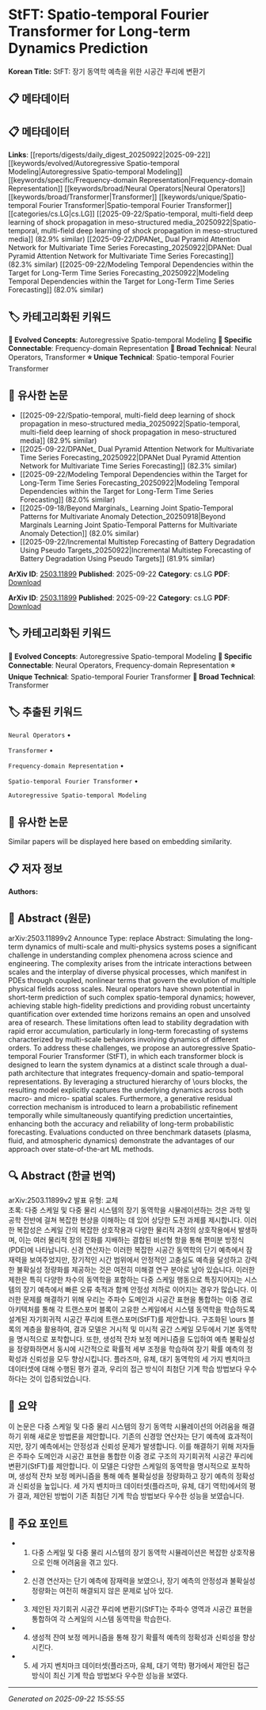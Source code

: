 # StFT: Spatio-temporal Fourier Transformer for Long-term Dynamics Prediction

**Korean Title:** StFT: 장기 동역학 예측을 위한 시공간 푸리에 변환기

## 📋 메타데이터

## 📋 메타데이터

**Links**: [[reports/digests/daily_digest_20250922|2025-09-22]] [[keywords/evolved/Autoregressive Spatio-temporal Modeling|Autoregressive Spatio-temporal Modeling]] [[keywords/specific/Frequency-domain Representation|Frequency-domain Representation]] [[keywords/broad/Neural Operators|Neural Operators]] [[keywords/broad/Transformer|Transformer]] [[keywords/unique/Spatio-temporal Fourier Transformer|Spatio-temporal Fourier Transformer]] [[categories/cs.LG|cs.LG]] [[2025-09-22/Spatio-temporal, multi-field deep learning of shock propagation in meso-structured media_20250922|Spatio-temporal, multi-field deep learning of shock propagation in meso-structured media]] (82.9% similar) [[2025-09-22/DPANet_ Dual Pyramid Attention Network for Multivariate Time Series Forecasting_20250922|DPANet: Dual Pyramid Attention Network for Multivariate Time Series Forecasting]] (82.3% similar) [[2025-09-22/Modeling Temporal Dependencies within the Target for Long-Term Time Series Forecasting_20250922|Modeling Temporal Dependencies within the Target for Long-Term Time Series Forecasting]] (82.0% similar)

## 🏷️ 카테고리화된 키워드
**🚀 Evolved Concepts**: Autoregressive Spatio-temporal Modeling
**🔗 Specific Connectable**: Frequency-domain Representation
**🔬 Broad Technical**: Neural Operators, Transformer
**⭐ Unique Technical**: Spatio-temporal Fourier Transformer
## 🔗 유사한 논문
- [[2025-09-22/Spatio-temporal, multi-field deep learning of shock propagation in meso-structured media_20250922|Spatio-temporal, multi-field deep learning of shock propagation in meso-structured media]] (82.9% similar)
- [[2025-09-22/DPANet_ Dual Pyramid Attention Network for Multivariate Time Series Forecasting_20250922|DPANet Dual Pyramid Attention Network for Multivariate Time Series Forecasting]] (82.3% similar)
- [[2025-09-22/Modeling Temporal Dependencies within the Target for Long-Term Time Series Forecasting_20250922|Modeling Temporal Dependencies within the Target for Long-Term Time Series Forecasting]] (82.0% similar)
- [[2025-09-18/Beyond Marginals_ Learning Joint Spatio-Temporal Patterns for Multivariate Anomaly Detection_20250918|Beyond Marginals Learning Joint Spatio-Temporal Patterns for Multivariate Anomaly Detection]] (82.0% similar)
- [[2025-09-22/Incremental Multistep Forecasting of Battery Degradation Using Pseudo Targets_20250922|Incremental Multistep Forecasting of Battery Degradation Using Pseudo Targets]] (81.9% similar)


**ArXiv ID**: [2503.11899](https://arxiv.org/abs/2503.11899)
**Published**: 2025-09-22
**Category**: cs.LG
**PDF**: [Download](https://arxiv.org/pdf/2503.11899.pdf)


**ArXiv ID**: [2503.11899](https://arxiv.org/abs/2503.11899)
**Published**: 2025-09-22
**Category**: cs.LG
**PDF**: [Download](https://arxiv.org/pdf/2503.11899.pdf)

## 🏷️ 카테고리화된 키워드
**🚀 Evolved Concepts**: Autoregressive Spatio-temporal Modeling
**🔗 Specific Connectable**: Neural Operators, Frequency-domain Representation
**⭐ Unique Technical**: Spatio-temporal Fourier Transformer
**🔬 Broad Technical**: Transformer

## 🏷️ 추출된 키워드



`Neural Operators` • 

`Transformer` • 

`Frequency-domain Representation` • 

`Spatio-temporal Fourier Transformer` • 

`Autoregressive Spatio-temporal Modeling`



## 🔗 유사한 논문

Similar papers will be displayed here based on embedding similarity.

## 📋 저자 정보

**Authors:** 

## 📄 Abstract (원문)

arXiv:2503.11899v2 Announce Type: replace 
Abstract: Simulating the long-term dynamics of multi-scale and multi-physics systems poses a significant challenge in understanding complex phenomena across science and engineering. The complexity arises from the intricate interactions between scales and the interplay of diverse physical processes, which manifest in PDEs through coupled, nonlinear terms that govern the evolution of multiple physical fields across scales. Neural operators have shown potential in short-term prediction of such complex spatio-temporal dynamics; however, achieving stable high-fidelity predictions and providing robust uncertainty quantification over extended time horizons remains an open and unsolved area of research. These limitations often lead to stability degradation with rapid error accumulation, particularly in long-term forecasting of systems characterized by multi-scale behaviors involving dynamics of different orders. To address these challenges, we propose an autoregressive Spatio-temporal Fourier Transformer (StFT), in which each transformer block is designed to learn the system dynamics at a distinct scale through a dual-path architecture that integrates frequency-domain and spatio-temporal representations. By leveraging a structured hierarchy of \ours blocks, the resulting model explicitly captures the underlying dynamics across both macro- and micro- spatial scales. Furthermore, a generative residual correction mechanism is introduced to learn a probabilistic refinement temporally while simultaneously quantifying prediction uncertainties, enhancing both the accuracy and reliability of long-term probabilistic forecasting. Evaluations conducted on three benchmark datasets (plasma, fluid, and atmospheric dynamics) demonstrate the advantages of our approach over state-of-the-art ML methods.

## 🔍 Abstract (한글 번역)

arXiv:2503.11899v2 발표 유형: 교체  
초록: 다중 스케일 및 다중 물리 시스템의 장기 동역학을 시뮬레이션하는 것은 과학 및 공학 전반에 걸쳐 복잡한 현상을 이해하는 데 있어 상당한 도전 과제를 제시합니다. 이러한 복잡성은 스케일 간의 복잡한 상호작용과 다양한 물리적 과정의 상호작용에서 발생하며, 이는 여러 물리적 장의 진화를 지배하는 결합된 비선형 항을 통해 편미분 방정식(PDE)에 나타납니다. 신경 연산자는 이러한 복잡한 시공간 동역학의 단기 예측에서 잠재력을 보여주었지만, 장기적인 시간 범위에서 안정적인 고충실도 예측을 달성하고 강력한 불확실성 정량화를 제공하는 것은 여전히 미해결 연구 분야로 남아 있습니다. 이러한 제한은 특히 다양한 차수의 동역학을 포함하는 다중 스케일 행동으로 특징지어지는 시스템의 장기 예측에서 빠른 오류 축적과 함께 안정성 저하로 이어지는 경우가 많습니다. 이러한 문제를 해결하기 위해 우리는 주파수 도메인과 시공간 표현을 통합하는 이중 경로 아키텍처를 통해 각 트랜스포머 블록이 고유한 스케일에서 시스템 동역학을 학습하도록 설계된 자기회귀적 시공간 푸리에 트랜스포머(StFT)를 제안합니다. 구조화된 \ours 블록의 계층을 활용하여, 결과 모델은 거시적 및 미시적 공간 스케일 모두에서 기본 동역학을 명시적으로 포착합니다. 또한, 생성적 잔차 보정 메커니즘을 도입하여 예측 불확실성을 정량화하면서 동시에 시간적으로 확률적 세부 조정을 학습하여 장기 확률 예측의 정확성과 신뢰성을 모두 향상시킵니다. 플라즈마, 유체, 대기 동역학의 세 가지 벤치마크 데이터셋에 대해 수행된 평가 결과, 우리의 접근 방식이 최첨단 기계 학습 방법보다 우수하다는 것이 입증되었습니다.

## 📝 요약

이 논문은 다중 스케일 및 다중 물리 시스템의 장기 동역학 시뮬레이션의 어려움을 해결하기 위해 새로운 방법론을 제안합니다. 기존의 신경망 연산자는 단기 예측에 효과적이지만, 장기 예측에서는 안정성과 신뢰성 문제가 발생합니다. 이를 해결하기 위해 저자들은 주파수 도메인과 시공간 표현을 통합한 이중 경로 구조의 자기회귀적 시공간 푸리에 변환기(StFT)를 제안합니다. 이 모델은 다양한 스케일의 동역학을 명시적으로 포착하며, 생성적 잔차 보정 메커니즘을 통해 예측 불확실성을 정량화하고 장기 예측의 정확성과 신뢰성을 높입니다. 세 가지 벤치마크 데이터셋(플라즈마, 유체, 대기 역학)에서의 평가 결과, 제안된 방법이 기존 최첨단 기계 학습 방법보다 우수한 성능을 보였습니다.

## 🎯 주요 포인트


- 1. 다중 스케일 및 다중 물리 시스템의 장기 동역학 시뮬레이션은 복잡한 상호작용으로 인해 어려움을 겪고 있다.

- 2. 신경 연산자는 단기 예측에 잠재력을 보였으나, 장기 예측의 안정성과 불확실성 정량화는 여전히 해결되지 않은 문제로 남아 있다.

- 3. 제안된 자기회귀 시공간 푸리에 변환기(StFT)는 주파수 영역과 시공간 표현을 통합하여 각 스케일의 시스템 동역학을 학습한다.

- 4. 생성적 잔여 보정 메커니즘을 통해 장기 확률적 예측의 정확성과 신뢰성을 향상시킨다.

- 5. 세 가지 벤치마크 데이터셋(플라즈마, 유체, 대기 역학) 평가에서 제안된 접근 방식이 최신 기계 학습 방법보다 우수한 성능을 보였다.


---

*Generated on 2025-09-22 15:55:55*